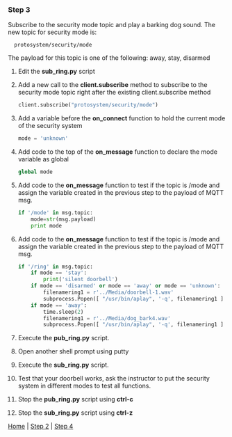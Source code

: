 ### Step 3

Subscribe to the security mode topic and play a barking dog sound.  The new topic for security mode is:
        
      protosystem/security/mode

The payload for this topic is one of the following: away, stay, disarmed 

1. Edit the **sub_ring.py** script
2. Add a new call to the **client.subscribe** method to subscribe to the security mode topic right after the existing client.subscribe method

	```python
	client.subscribe("protosystem/security/mode")
	```

3. Add a variable before the **on_connect** function to hold the current mode of the security system

	```python
	mode = 'unknown'
	```

4. Add code to the top of the **on_message** function to declare the mode variable as global
 
	```python
	global mode
	```
  
5. Add code to the **on_message** function to test if the topic is /mode and assign the variable created in the previous step to the payload of MQTT msg.  
 
	```python
	if '/mode' in msg.topic:
		mode=str(msg.payload)
		print mode
	```

6. Add code to the **on_message** function to test if the topic is /mode and assign the variable created in the previous step to the payload of MQTT msg.  

	```python
	if '/ring' in msg.topic:
		if mode == 'stay':
			print('silent doorbell')
		if mode == 'disarmed' or mode == 'away' or mode == 'unknown':
			filenamering1 = r'../Media/doorbell-1.wav'
			subprocess.Popen([ "/usr/bin/aplay", '-q', filenamering1 ] )	
		if mode == 'away':
			time.sleep(2)
			filenamering1 = r'../Media/dog_bark4.wav'
			subprocess.Popen([ "/usr/bin/aplay", '-q', filenamering1 ] )	
	```
7. Execute the **pub_ring.py** script.
8. Open another shell prompt using putty
9. Execute the **sub_ring.py** script.
10. Test that your doorbell works, ask the instructor to put the security system in different modes to test all functions.  
11. Stop the **pub_ring.py** script using **ctrl-c**
12. Stop the **sub_ring.py** script using **ctrl-z**


[Home](README.md) | [Step 2](Step2.md) | [Step 4](Step4.md)